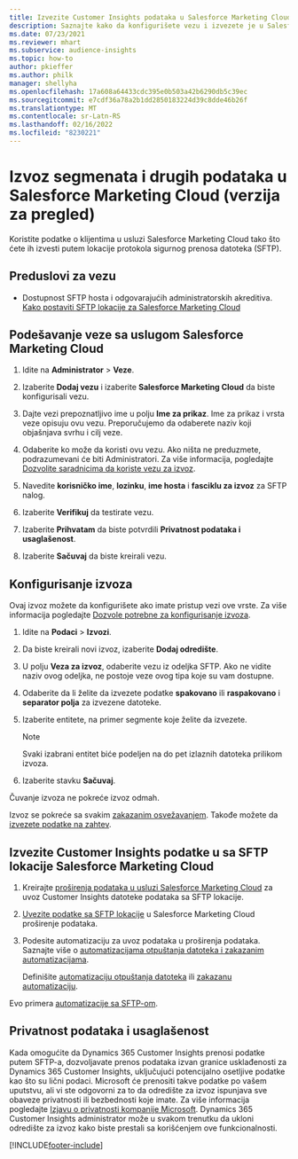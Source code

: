 ```yaml
---
title: Izvezite Customer Insights podataka u Salesforce Marketing Cloud
description: Saznajte kako da konfigurišete vezu i izvezete je u Salesforce Marketing Cloud.
ms.date: 07/23/2021
ms.reviewer: mhart
ms.subservice: audience-insights
ms.topic: how-to
author: pkieffer
ms.author: philk
manager: shellyha
ms.openlocfilehash: 17a608a64433cdc395e0b503a42b6290db5c39ec
ms.sourcegitcommit: e7cdf36a78a2b1dd2850183224d39c8dde46b26f
ms.translationtype: MT
ms.contentlocale: sr-Latn-RS
ms.lasthandoff: 02/16/2022
ms.locfileid: "8230221"
---
```

# <a name="export-segments-and-other-data-to-salesforce-marketing-cloud-preview"></a>Izvoz segmenata i drugih podataka u Salesforce Marketing Cloud (verzija za pregled)

Koristite podatke o klijentima u usluzi Salesforce Marketing Cloud tako što ćete ih izvesti putem lokacije protokola sigurnog prenosa datoteka (SFTP).

## <a name="prerequisites-for-connection"></a>Preduslovi za vezu

- Dostupnost SFTP hosta i odgovarajućih administratorskih akreditiva. [Kako postaviti SFTP lokacije za Salesforce Marketing Cloud](https://help.salesforce.com/articleView?id=sf.mc_es_configure_enhanced_ftp.htm&type=5) 

## <a name="set-up-the-connection-to-salesforce-marketing-cloud"></a>Podešavanje veze sa uslugom Salesforce Marketing Cloud

1. Idite na **Administrator** > **Veze**.

1. Izaberite **Dodaj vezu** i izaberite **Salesforce Marketing Cloud** da biste konfigurisali vezu.

1. Dajte vezi prepoznatljivo ime u polju **Ime za prikaz**. Ime za prikaz i vrsta veze opisuju ovu vezu. Preporučujemo da odaberete naziv koji objašnjava svrhu i cilj veze.

1. Odaberite ko može da koristi ovu vezu. Ako ništa ne preduzmete, podrazumevani će biti Administratori. Za više informacija, pogledajte [Dozvolite saradnicima da koriste vezu za izvoz](connections.md#allow-contributors-to-use-a-connection-for-exports).

1. Navedite **korisničko ime**, **lozinku**, **ime hosta** i **fasciklu za izvoz** za SFTP nalog.

1. Izaberite **Verifikuj** da testirate vezu.

1. Izaberite **Prihvatam** da biste potvrdili **Privatnost podataka i usaglašenost**.

1. Izaberite **Sačuvaj** da biste kreirali vezu.

## <a name="configure-an-export"></a>Konfigurisanje izvoza

Ovaj izvoz možete da konfigurišete ako imate pristup vezi ove vrste. Za više informacija pogledajte [Dozvole potrebne za konfigurisanje izvoza](export-destinations.md#set-up-a-new-export).

1. Idite na **Podaci** > **Izvozi**.

1. Da biste kreirali novi izvoz, izaberite **Dodaj odredište**.

1. U polju **Veza za izvoz**, odaberite vezu iz odeljka SFTP. Ako ne vidite naziv ovog odeljka, ne postoje veze ovog tipa koje su vam dostupne.

1. Odaberite da li želite da izvezete podatke **spakovano** ili **raspakovano** i **separator polja** za izvezene datoteke.

1. Izaberite entitete, na primer segmente koje želite da izvezete.

   > [!NOTE]
   > Svaki izabrani entitet biće podeljen na do pet izlaznih datoteka prilikom izvoza. 

1. Izaberite stavku **Sačuvaj**.

Čuvanje izvoza ne pokreće izvoz odmah.

Izvoz se pokreće sa svakim [zakazanim osvežavanjem](system.md#schedule-tab). Takođe možete da [izvezete podatke na zahtev](export-destinations.md#run-exports-on-demand). 

## <a name="import-customer-insights-data-from-sftp-location-to-salesforce-marketing-cloud"></a>Izvezite Customer Insights podatke u sa SFTP lokacije Salesforce Marketing Cloud

1. Kreirajte [proširenja podataka u usluzi Salesforce Marketing Cloud](https://help.salesforce.com/articleView?id=sf.mc_es_create_data_extension.htm&type=5) za uvoz Customer Insights datoteke podataka sa SFTP lokacije.

2. [Uvezite podatke sa SFTP lokacije](https://help.salesforce.com/articleView?id=sf.mc_es_import_data_extension_classic.htm&type=5) u Salesforce Marketing Cloud proširenje podataka. 

3. Podesite automatizaciju za uvoz podataka u proširenja podataka. Saznajte više o [automatizacijama otpuštanja datoteka i zakazanim automatizacijama](https://help.salesforce.com/articleView?id=sf.mc_as_triggered_automations.htm&type=5).

   Definišite [automatizaciju otpuštanja datoteka](https://help.salesforce.com/articleView?id=sf.mc_as_define_a_triggered_automation.htm&type=5) ili [zakazanu automatizaciju](https://help.salesforce.com/articleView?id=sf.mc_as_define_a_scheduled_automation.htm&type=5). 

Evo primera [automatizacije sa SFTP-om](https://help.salesforce.com/articleView?id=sf.mc_as_ftp_and_triggered_automation_scenario.htm&type=5).

## <a name="data-privacy-and-compliance"></a>Privatnost podataka i usaglašenost

Kada omogućite da Dynamics 365 Customer Insights prenosi podatke putem SFTP-a, dozvoljavate prenos podataka izvan granice usklađenosti za Dynamics 365 Customer Insights, uključujući potencijalno osetljive podatke kao što su lični podaci. Microsoft će prenositi takve podatke po vašem uputstvu, ali vi ste odgovorni za to da odredište za izvoz ispunjava sve obaveze privatnosti ili bezbednosti koje imate. Za više informacija pogledajte [Izjavu o privatnosti kompanije Microsoft](https://go.microsoft.com/fwlink/?linkid=396732).
Dynamics 365 Customer Insights administrator može u svakom trenutku da ukloni odredište za izvoz kako biste prestali sa korišćenjem ove funkcionalnosti.

[!INCLUDE[footer-include](../includes/footer-banner.md)]
